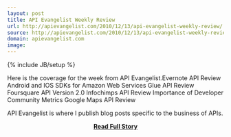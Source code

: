 ```yaml
---
layout: post
title: API Evangelist Weekly Review
url: http://apievangelist.com/2010/12/13/api-evangelist-weekly-review/
source: http://apievangelist.com/2010/12/13/api-evangelist-weekly-review/
domain: apievangelist.com
image: 
---
```

{% include JB/setup %}<p>Here is the coverage for the week from API Evangelist.Evernote API Review
	Android and IOS SDKs for Amazon Web Services
	Glue API Review
	Foursquare API Version 2.0
	Infochimps API Review
	Importance of Developer Community Metrics
	Google Maps API Review

API Evangelist is where I publish blog posts specific to the business of APIs.</p>
<center><p><a href="http://apievangelist.com/2010/12/13/api-evangelist-weekly-review/" style='padding:25px; font-sze:18px; font-weight: bold;'>Read Full Story</a></p></center>
